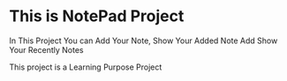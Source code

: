# This is NotePad Project

In This Project You can Add Your Note, Show Your Added Note Add Show Your Recently Notes 

This project is a Learning Purpose Project
